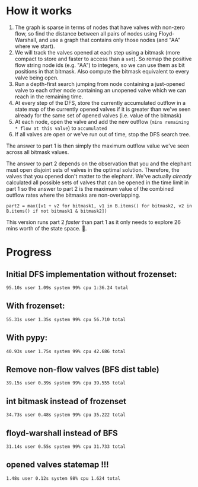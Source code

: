 # How it works

1. The graph is sparse in terms of nodes that have valves with non-zero flow, so find the distance between all pairs of nodes using Floyd-Warshall, and use a graph that contains only those nodes (and "AA" where we start).
2. We will track the valves opened at each step using a bitmask (more compact to store and faster to access than a `set`). So remap the positive flow string node ids (e.g. "AA") to integers, so we can use them as bit positions in that bitmask. Also compute the bitmask equivalent to every valve being open.
3. Run a depth-first search jumping from node containing a just-opened valve to each other node containing an unopened valve which we can reach in the remaining time.
4. At every step of the DFS, store the currently accumulated outflow in a state map of the currently opened valves if it is greater than we've seen already for the same set of opened valves (i.e. value of the bitmask)
5. At each node, open the valve and add the new outflow (`mins remaining * flow at this valve`) to `accumulated`
6. If all valves are open or we've run out of time, stop the DFS search tree.

The answer to part 1 is then simply the maximum outflow value we've seen across all bitmask values.

The answer to part 2 depends on the observation that you and the elephant must open disjoint sets of valves in the optimal solution. Therefore, the valves that you opened don't matter to the elephant. We've actually _already_ calculated all possible sets of valves that can be opened in the time limit in part 1 so the answer to part 2 is the maximum value of the combined outflow rates where the bitmasks are non-overlapping.

```
part2 = max([v1 + v2 for bitmask1, v1 in B.items() for bitmask2, v2 in B.items() if not bitmask1 & bitmask2])
```

This version runs part 2 *faster* than part 1 as it only needs to explore 26 mins worth of the state space. 🤯.

# Progress
## Initial DFS implementation without frozenset:
`95.10s user 1.09s system 99% cpu 1:36.24 total`
## With frozenset:
`55.31s user 1.35s system 99% cpu 56.710 total`
## With pypy:
`40.93s user 1.75s system 99% cpu 42.686 total`
## Remove non-flow valves (BFS dist table)
`39.15s user 0.39s system 99% cpu 39.555 total`
## int bitmask instead of frozenset
`34.73s user 0.48s system 99% cpu 35.222 total`
## floyd-warshall instead of BFS
`31.14s user 0.55s system 99% cpu 31.733 total`
## opened valves statemap !!!
`1.48s user 0.12s system 98% cpu 1.624 total`